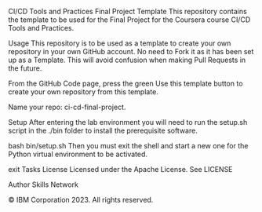 CI/CD Tools and Practices Final Project Template
This repository contains the template to be used for the Final Project for the Coursera course CI/CD Tools and Practices.

Usage
This repository is to be used as a template to create your own repository in your own GitHub account. No need to Fork it as it has been set up as a Template. This will avoid confusion when making Pull Requests in the future.

From the GitHub Code page, press the green Use this template button to create your own repository from this template.

Name your repo: ci-cd-final-project.

Setup
After entering the lab environment you will need to run the setup.sh script in the ./bin folder to install the prerequisite software.

bash bin/setup.sh
Then you must exit the shell and start a new one for the Python virtual environment to be activated.

exit
Tasks
License
Licensed under the Apache License. See LICENSE

Author
Skills Network

© IBM Corporation 2023. All rights reserved.

